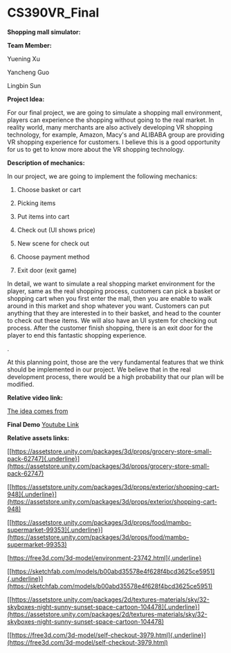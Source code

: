 # CS390VR_Final

**Shopping mall simulator:**

**Team Member:**

Yuening Xu

Yancheng Guo

Lingbin Sun

**Project Idea:**

For our final project, we are going to simulate a shopping mall
environment, players can experience the shopping without going to the
real market. In reality world, many merchants are also actively
developing VR shopping technology, for example, Amazon, Macy's and
ALIBABA group are providing VR shopping experience for customers. I
believe this is a good opportunity for us to get to know more about the
VR shopping technology.

**Description of mechanics:**

In our project, we are going to implement the following mechanics:

1.  Choose basket or cart

2.  Picking items

3.  Put items into cart

4.  Check out (UI shows price)

5.  New scene for check out

6.  Choose payment method

7.  Exit door (exit game)

In detail, we want to simulate a real shopping market environment for
the player, same as the real shopping process, customers can pick a
basket or shopping cart when you first enter the mall, then you are
enable to walk around in this market and shop whatever you want.
Customers can put anything that they are interested in to their basket,
and head to the counter to check out these items. We will also have an
UI system for checking out process. After the customer finish shopping,
there is an exit door for the player to end this fantastic shopping
experience.

.

At this planning point, those are the very fundamental features that we
think should be implemented in our project. We believe that in the real
development process, there would be a high probability that our plan
will be modified.

**Relative video link:**

[The idea comes from](https://www.youtube.com/watch?v=-HcKRBKlilg)

**Final Demo**
[Youtube Link](https://youtu.be/ZjLzTz7Onj0)

**Relative assets links:**

[[https://assetstore.unity.com/packages/3d/props/grocery-store-small-pack-62747]{.underline}](https://assetstore.unity.com/packages/3d/props/grocery-store-small-pack-62747)

[[https://assetstore.unity.com/packages/3d/props/exterior/shopping-cart-948]{.underline}](https://assetstore.unity.com/packages/3d/props/exterior/shopping-cart-948)

[[https://assetstore.unity.com/packages/3d/props/food/mambo-supermarket-99353]{.underline}](https://assetstore.unity.com/packages/3d/props/food/mambo-supermarket-99353)

[https://free3d.com/3d-model/environment-23742.html]{.underline}

[[https://sketchfab.com/models/b00abd35578e4f628f4bcd3625ce5951]{.underline}](https://sketchfab.com/models/b00abd35578e4f628f4bcd3625ce5951)

[[https://assetstore.unity.com/packages/2d/textures-materials/sky/32-skyboxes-night-sunny-sunset-space-cartoon-104478]{.underline}](https://assetstore.unity.com/packages/2d/textures-materials/sky/32-skyboxes-night-sunny-sunset-space-cartoon-104478)

[[https://free3d.com/3d-model/self-checkout-3979.html]{.underline}](https://free3d.com/3d-model/self-checkout-3979.html)
